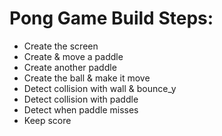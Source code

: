 # Pong Game Build Steps:

* Create the screen
* Create & move a paddle
* Create another paddle
* Create the ball & make it move
* Detect collision with wall & bounce_y
* Detect collision with paddle
* Detect when paddle misses
* Keep score